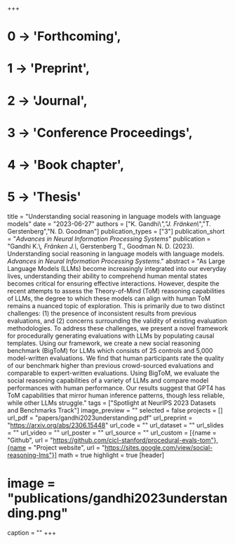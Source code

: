 +++
# 0 -> 'Forthcoming',
# 1 -> 'Preprint',
# 2 -> 'Journal',
# 3 -> 'Conference Proceedings',
# 4 -> 'Book chapter',
# 5 -> 'Thesis'

title = "Understanding social reasoning in language models with language models"
date = "2023-06-27"
authors = ["K. Gandhi\\*","J. Fränken\\*","T. Gerstenberg","N. D. Goodman"]
publication_types = ["3"]
publication_short = "_Advances in Neural Information Processing Systems_"
publication = "Gandhi K.\\*, Fränken J.\\*, Gerstenberg T., Goodman N. D. (2023). Understanding social reasoning in language models with language models. _Advances in Neural Information Processing Systems_."
abstract = "As Large Language Models (LLMs) become increasingly integrated into our everyday lives, understanding their ability to comprehend human mental states becomes critical for ensuring effective interactions. However, despite the recent attempts to assess the Theory-of-Mind (ToM) reasoning capabilities of LLMs, the degree to which these models can align with human ToM remains a nuanced topic of exploration. This is primarily due to two distinct challenges: (1) the presence of inconsistent results from previous evaluations, and (2) concerns surrounding the validity of existing evaluation methodologies. To address these challenges, we present a novel framework for procedurally generating evaluations with LLMs by populating causal templates. Using our framework, we create a new social reasoning benchmark (BigToM) for LLMs which consists of 25 controls and 5,000 model-written evaluations. We find that human participants rate the quality of our benchmark higher than previous crowd-sourced evaluations and comparable to expert-written evaluations. Using BigToM, we evaluate the social reasoning capabilities of a variety of LLMs and compare model performances with human performance. Our results suggest that GPT4 has ToM capabilities that mirror human inference patterns, though less reliable, while other LLMs struggle."
tags = ["Spotlight at NeurIPS 2023 Datasets and Benchmarks Track"]
image_preview = ""
selected = false
projects = []
url_pdf = "papers/gandhi2023understanding.pdf"
url_preprint = "https://arxiv.org/abs/2306.15448"
url_code = ""
url_dataset = ""
url_slides = ""
url_video = ""
url_poster = ""
url_source = ""
url_custom = [{name = "Github", url = "https://github.com/cicl-stanford/procedural-evals-tom"},{name = "Project website", url = "https://sites.google.com/view/social-reasoning-lms"}]
math = true
highlight = true
[header]
# image = "publications/gandhi2023understanding.png"
caption = ""
+++
